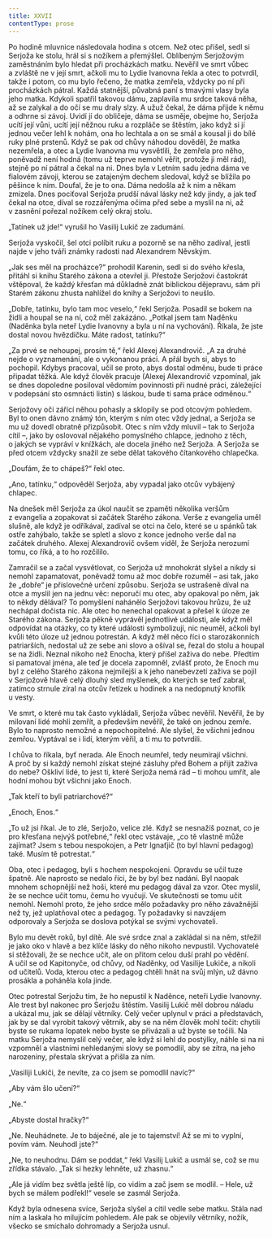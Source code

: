 ```yaml
---
title: XXVII
contentType: prose
---
```


Po hodině mluvnice následovala hodina s otcem. Než otec přišel, sedl si Serjoža ke stolu, hrál si s nožíkem a přemýšlel. Oblíbeným Serjožovým zaměstnáním bylo hledat při procházkách matku. Nevěřil ve smrt vůbec a zvláště ne v její smrt, ačkoli mu to Lydie Ivanovna řekla a otec to potvrdil, takže i potom, co mu bylo řečeno, že matka zemřela, vždycky po ní při procházkách pátral. Každá statnější, půvabná paní s tmavými vlasy byla jeho matka. Kdykoli spatřil takovou dámu, zaplavila mu srdce taková něha, až se zalykal a do očí se mu draly slzy. A užuž čekal, že dáma přijde k němu a odhrne si závoj. Uvidí jí do obličeje, dáma se usměje, obejme ho, Serjoža ucítí její vůni, ucítí její něžnou ruku a rozpláče se štěstím, jako když si jí jednou večer lehl k nohám, ona ho lechtala a on se smál a kousal ji do bílé ruky plné prstenů. Když se pak od chůvy náhodou dověděl, že matka nezemřela, a otec a Lydie Ivanovna mu vysvětlili, že zemřela pro něho, poněvadž není hodná (tomu už teprve nemohl věřit, protože ji měl rád), stejně po ní pátral a čekal na ni. Dnes byla v Letním sadu jedna dáma ve fialovém závoji, kterou se zatajeným dechem sledoval, když se blížila po pěšince k nim. Doufal, že je to ona. Dáma nedošla až k nim a někam zmizela. Dnes pociťoval Serjoža prudší nával lásky než kdy jindy, a jak teď čekal na otce, díval se rozzářenýma očima před sebe a myslil na ni, až v zasnění pořezal nožíkem celý okraj stolu.

„Tatínek už jde!“ vyrušil ho Vasilij Lukič ze zadumání.

Serjoža vyskočil, šel otci políbit ruku a pozorně se na něho zadíval, jestli najde v jeho tváři známky radosti nad Alexandrem Něvským.

„Jak ses měl na procházce?“ prohodil Karenin, sedl si do svého křesla, přitáhl si knihu Starého zákona a otevřel ji. Přestože Serjožovi častokrát vštěpoval, že každý křesťan má důkladně znát biblickou dějepravu, sám při Starém zákonu zhusta nahlížel do knihy a Serjožovi to neušlo.

„Dobře, tatínku, bylo tam moc veselo,“ řekl Serjoža. Posadil se bokem na židli a houpal se na ní, což měl zakázáno. „Potkal jsem tam Naděnku (Naděnka byla neteř Lydie Ivanovny a byla u ní na vychování). Říkala, že jste dostal novou hvězdičku. Máte radost, tatínku?“

„Za prvé se nehoupej, prosím tě,“ řekl Alexej Alexandrovič. „A za druhé nejde o vyznamenání, ale o vykonanou práci. A přál bych si, abys to pochopil. Kdybys pracoval, učil se proto, abys dostal odměnu, bude ti práce připadat těžká. Ale když člověk pracuje (Alexej Alexandrovič vzpomínal, jak se dnes dopoledne posiloval vědomím povinnosti při nudné práci, záležející v podepsání sto osmnácti listin) s láskou, bude ti sama práce odměnou.“

Serjožovy oči zářící něhou pohasly a sklopily se pod otcovým pohledem. Byl to onen dávno známý tón, kterým s ním otec vždy jednal, a Serjoža se mu už dovedl obratně přizpůsobit. Otec s ním vždy mluvil – tak to Serjoža cítil –, jako by oslovoval nějakého pomyslného chlapce, jednoho z těch, o jakých se vypráví v knížkách, ale docela jiného než Serjoža. A Serjoža se před otcem vždycky snažil ze sebe dělat takového čítankového chlapečka.

„Doufám, že to chápeš?“ řekl otec.

„Ano, tatínku,“ odpověděl Serjoža, aby vypadal jako otcův vybájený chlapec.

Na dnešek měl Serjoža za úkol naučit se zpaměti několika veršům z evangelia a zopakovat si začátek Starého zákona. Verše z evangelia uměl slušně, ale když je odříkával, zadíval se otci na čelo, které se u spánků tak ostře zahýbalo, takže se spletl a slovo z konce jednoho verše dal na začátek druhého. Alexej Alexandrovič ovšem viděl, že Serjoža nerozumí tomu, co říká, a to ho rozčililo.

Zamračil se a začal vysvětlovat, co Serjoža už mnohokrát slyšel a nikdy si nemohl zapamatovat, poněvadž tomu až moc dobře rozuměl – asi tak, jako že „dobře“ je příslovečné určení způsobu. Serjoža se ustrašeně díval na otce a myslil jen na jednu věc: neporučí mu otec, aby opakoval po něm, jak to někdy dělával? To pomyšlení nahánělo Serjožovi takovou hrůzu, že už nechápal dočista nic. Ale otec ho nenechal opakovat a přešel k úloze ze Starého zákona. Serjoža pěkně vyprávěl jednotlivé události, ale když měl odpovídat na otázky, co ty které události symbolizují, nic neuměl, ačkoli byl kvůli této úloze už jednou potrestán. A když měl něco říci o starozákonních patriarších, nedostal už ze sebe ani slovo a ošíval se, řezal do stolu a houpal se na židli. Neznal nikoho než Enocha, který přišel zaživa do nebe. Předtím si pamatoval jména, ale teď je docela zapomněl, zvlášť proto, že Enoch mu byl z celého Starého zákona nejmilejší a k jeho nanebevzetí zaživa se pojil v Serjožově hlavě celý dlouhý sled myšlenek, do kterých se teď zabral, zatímco strnule zíral na otcův řetízek u hodinek a na nedopnutý knoflík u vesty.

Ve smrt, o které mu tak často vykládali, Serjoža vůbec nevěřil. Nevěřil, že by milovaní lidé mohli zemřít, a především nevěřil, že také on jednou zemře. Bylo to naprosto nemožné a nepochopitelné. Ale slyšel, že všichni jednou zemřou. Vyptával se i lidí, kterým věřil, a ti mu to potvrdili.

I chůva to říkala, byť nerada. Ale Enoch neumřel, tedy neumírají všichni. A proč by si každý nemohl získat stejné zásluhy před Bohem a přijít zaživa do nebe? Oškliví lidé, to jest ti, které Serjoža nemá rád – ti mohou umřít, ale hodní mohou být všichni jako Enoch.

„Tak kteří to byli patriarchové?“

„Enoch, Enos.“

„To už jsi říkal. Je to zlé, Serjožo, velice zlé. Když se nesnažíš poznat, co je pro křesťana nejvýš potřebné,“ řekl otec vstávaje, „co tě vlastně může zajímat? Jsem s tebou nespokojen, a Petr Ignaťjič (to byl hlavní pedagog) také. Musím tě potrestat.“

Oba, otec i pedagog, byli s hochem nespokojeni. Opravdu se učil tuze špatně. Ale naprosto se nedalo říci, že by byl bez nadání. Byl naopak mnohem schopnější než hoši, které mu pedagog dával za vzor. Otec myslil, že se nechce učit tomu, čemu ho vyučují. Ve skutečnosti se tomu učit nemohl. Nemohl proto, že jeho srdce mělo požadavky pro něho závažnější než ty, jež uplatňoval otec a pedagog. Ty požadavky si navzájem odporovaly a Serjoža se doslova potýkal se svými vychovateli.

Bylo mu devět roků, byl dítě. Ale své srdce znal a zakládal si na něm, střežil je jako oko v hlavě a bez klíče lásky do něho nikoho nevpustil. Vychovatelé si stěžovali, že se nechce učit, ale on přitom celou duší prahl po vědění. A učil se od Kapitonyče, od chůvy, od Naděnky, od Vasilije Lukiče, a nikoli od učitelů. Voda, kterou otec a pedagog chtěli hnát na svůj mlýn, už dávno prosákla a poháněla kola jinde.

Otec potrestal Serjožu tím, že ho nepustil k Naděnce, neteři Lydie Ivanovny. Ale trest byl nakonec pro Serjožu štěstím. Vasilij Lukič měl dobrou náladu a ukázal mu, jak se dělají větrníky. Celý večer uplynul v práci a představách, jak by se dal vyrobit takový větrník, aby se na něm člověk mohl točit: chytili byste se rukama lopatek nebo byste se přivázali a už byste se točili. Na matku Serjoža nemyslil celý večer, ale když si lehl do postýlky, náhle si na ni vzpomněl a vlastními nehledanými slovy se pomodlil, aby se zítra, na jeho narozeniny, přestala skrývat a přišla za ním.

„Vasiliji Lukiči, že nevíte, za co jsem se pomodlil navíc?“

„Aby vám šlo učení?“

„Ne.“

„Abyste dostal hračky?“

„Ne. Neuhádnete. Je to báječné, ale je to tajemství! Až se mi to vyplní, povím vám. Neuhodl jste?“

„Ne, to neuhodnu. Dám se poddat,“ řekl Vasilij Lukič a usmál se, což se mu zřídka stávalo. „Tak si hezky lehněte, už zhasnu.“

„Ale já vidím bez světla ještě líp, co vidím a zač jsem se modlil. – Hele, už bych se málem podřekl!“ vesele se zasmál Serjoža.

Když byla odnesena svíce, Serjoža slyšel a cítil vedle sebe matku. Stála nad ním a laskala ho milujícím pohledem. Ale pak se objevily větrníky, nožík, všecko se smíchalo dohromady a Serjoža usnul.
